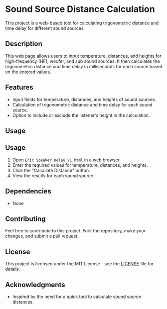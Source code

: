 # Sound Source Distance Calculation

This project is a web-based tool for calculating trigonometric distance and time delay for different sound sources.

## Description

This web page allows users to input temperature, distances, and heights for high-frequency (HF), woofer, and sub sound sources. It then calculates the trigonometric distance and time delay in milliseconds for each source based on the entered values.

## Features

- Input fields for temperature, distances, and heights of sound sources.
- Calculation of trigonometric distance and time delay for each sound source.
- Option to include or exclude the listener's height in the calculation.

## Usage

## Usage

1. Open `Eric Speaker Delay V1.html` in a web browser.
2. Enter the required values for temperature, distances, and heights.
3. Click the "Calculate Distance" button.
4. View the results for each sound source.


## Dependencies

- None

## Contributing

Feel free to contribute to this project. Fork the repository, make your changes, and submit a pull request.

## License

This project is licensed under the MIT License - see the [LICENSE](LICENSE) file for details.

## Acknowledgments

- Inspired by the need for a quick tool to calculate sound source distances.

